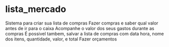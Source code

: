 ﻿# lista_mercado

Sistema para criar sua lista de compras
Fazer compras e saber qual valor antes de ir para o caixa
Acompanhe o valor dos seus gastos durante as compras
É possivel tambem, salvar a lista de compras com data hora, nome dos itens, quantidade, valor, e total
Fazer orçamentos
